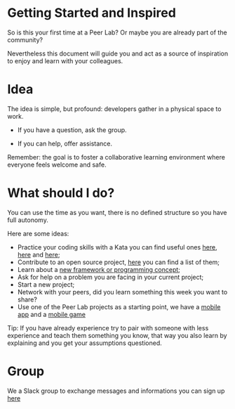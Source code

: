 # Getting Started and Inspired

So is this your first time at a Peer Lab? Or maybe you are already part of the community?

Nevertheless this document will guide you and act as a source of inspiration to enjoy and learn with your colleagues.

# Idea

The idea is simple, but profound: developers gather in a physical space to work.

- If you have a question, ask the group. 

- If you can help, offer assistance. 

Remember: the goal is to foster a collaborative learning environment where everyone feels welcome and safe.

# What should I do?

You can use the time as you want, there is no defined structure so you have full autonomy.

Here are some ideas:

- Practice your coding skills with a Kata you can find useful ones [here](http://agilekatas.co.uk), [here](http://codekata.com) and [here](http://codingdojo.org/kata/);
- Contribute to an open source project, [here](https://github.com/dkhamsing/open-source-ios-apps) you can find a list of them;
- Learn about a [new framework or programming concept](https://github.com/swiftpeerlab/resources);
- Ask for help on a problem you are facing in your current project;
- Start a new project;
- Network with your peers, did you learn something this week you want to share?
- Use one of the Peer Lab projects as a starting point, we have a [mobile app](https://github.com/swiftpeerlab/Poppin) and a [mobile game](https://github.com/swiftpeerlab/Bomba)

Tip: If you have already experience try to pair with someone with less experience and teach them something you know, that way you also learn by explaining and you get your assumptions questioned.

# Group

We a Slack group to exchange messages and informations you can sign up [here](https://join.slack.com/t/swiftpeerlab/shared_invite/enQtMzU5MzE5ODY0OTk5LTA5NmJjZmZkMjg0NjhjNzVjNzA3MGU0MTFjNTUyZjdjMTg4ZjdjODcwZGEwNzA1ODU1ODIzNTNjNmY5MmRiMWE)
